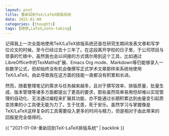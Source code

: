 ```yaml
---
layout: post
title: 重新回到TeX/LaTeX排版系统
date: 2021-01-08
categories: [thoughts]
tags: [随想,LaTeX,note-taking]
---
```


记得我上一次全面地使用TeX/LaTeX排版系统还是在研究生期间发表文章和写学位论文的时候，至今已经过去十三年了。在这段离开学校的日子里，于公司项目与琐事的忙碌中，虽然我也会以间接的方式偶尔用到这个工具，比如通过LibreOffice中的TexMaths扩展、Emacs Org mode、Markdown等仍能够录入一些数学公式，但却始终没有机会像撰写正式学术文章那样来系统地使用TeX/LaTeX。由此导致我在这方面的技能一直都没有积累和长进。

然而，随着整理笔记的需求与任务越来越多，且对于撰写效率、排版质量、批量生成、版本管理等诸多方面都提出了更高的要求，那些虽然简单易用但却难以实现管理的自动化、无法通过编程来扩展其功能、亦不能通过长期积累达到由量变引起质变效果的小工具便无能为力了。生于忧患，死于安乐。虽然学习与掌握像是TeX/LaTeX这样复杂的工具需要投入更多的时间与精力，但是相对于由此带来的回报是完全值得的。

{{ "2021-01-08-重新回到TeX-LaTeX排版系统" | backlink }}
